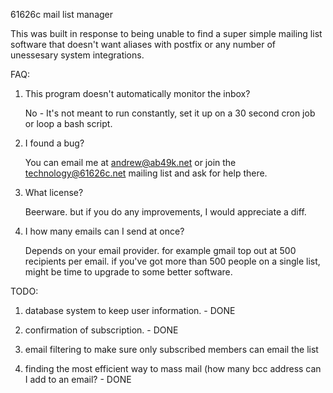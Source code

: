 61626c mail list manager


This was built in response to being unable to find a super simple mailing list software that doesn't want aliases with postfix or any number of unessesary system integrations.

FAQ:
1. This program doesn't automatically monitor the inbox?
	
	No - It's not meant to run constantly, set it up on a 30 second cron job or loop a bash script.

2. I found a bug?
	
	You can email me at andrew@ab49k.net or join the technology@61626c.net mailing list and ask for
	help there.

3. What license? 

	Beerware. but if you do any improvements, I would appreciate a diff.

4. I how many emails can I send at once? 

	Depends on your email provider. for example gmail top out at 500 recipients per email. if you've got more than 500 people on a single list, might be time to upgrade
	to some better software.


TODO:

1. database system to keep user information. - DONE

2. confirmation of subscription. - DONE

3. email filtering to make sure only subscribed members can email the list

4. finding the most efficient way to mass mail (how many bcc address can I add to an email? - DONE

